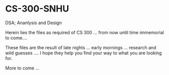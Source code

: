 # CS-300-SNHU
DSA; Ananlysis and Design

Herein lies the files as required of CS 300 ... from now until time immemorial to come.... 

These files are the result of late nights ... early mornings  ...  research and wild guesses   ....
I hope they help you find your way to what you are looking for. 

More to come ... 

